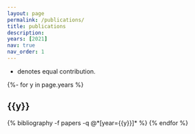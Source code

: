 ```yaml
---
layout: page
permalink: /publications/
title: publications
description: 
years: [2021]
nav: true
nav_order: 1
---
```

* denotes equal contribution.

<!-- _pages/publications.md -->
<div class="publications">

{%- for y in page.years %}
  <h2 class="year">{{y}}</h2>
  {% bibliography -f papers -q @*[year={{y}}]* %}
{% endfor %}

</div>

